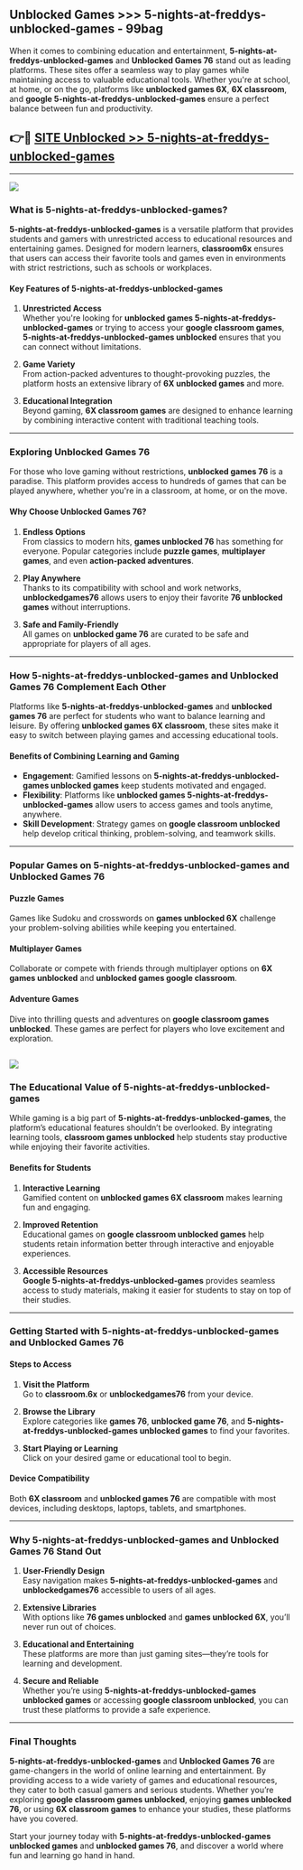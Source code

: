 ## Unblocked Games >>> 5-nights-at-freddys-unblocked-games - 99bag 

When it comes to combining education and entertainment, **5-nights-at-freddys-unblocked-games** and **Unblocked Games 76** stand out as leading platforms. These sites offer a seamless way to play games while maintaining access to valuable educational tools. Whether you're at school, at home, or on the go, platforms like **unblocked games 6X**, **6X classroom**, and **google 5-nights-at-freddys-unblocked-games** ensure a perfect balance between fun and productivity.
## 👉🔴 [SITE Unblocked >> 5-nights-at-freddys-unblocked-games](http://unblockedgames.edu.pl?title=5-nights-at-freddys-unblocked-games&ref=24J)
---
<a href="http://unblockedgames.edu.pl?title=5-nights-at-freddys-unblocked-games&ref=24J/"><img src="https://github.com/user-attachments/assets/438f12ca-57a4-47a3-8ead-c64da593a1e5"/></a>
### What is 5-nights-at-freddys-unblocked-games?  

**5-nights-at-freddys-unblocked-games** is a versatile platform that provides students and gamers with unrestricted access to educational resources and entertaining games. Designed for modern learners, **classroom6x** ensures that users can access their favorite tools and games even in environments with strict restrictions, such as schools or workplaces.  

#### Key Features of 5-nights-at-freddys-unblocked-games  

1. **Unrestricted Access**  
   Whether you're looking for **unblocked games 5-nights-at-freddys-unblocked-games** or trying to access your **google classroom games**, **5-nights-at-freddys-unblocked-games unblocked** ensures that you can connect without limitations.  

2. **Game Variety**  
   From action-packed adventures to thought-provoking puzzles, the platform hosts an extensive library of **6X unblocked games** and more.  

3. **Educational Integration**  
   Beyond gaming, **6X classroom games** are designed to enhance learning by combining interactive content with traditional teaching tools.  



---

### Exploring Unblocked Games 76  

For those who love gaming without restrictions, **unblocked games 76** is a paradise. This platform provides access to hundreds of games that can be played anywhere, whether you're in a classroom, at home, or on the move.  

#### Why Choose Unblocked Games 76?  

1. **Endless Options**  
   From classics to modern hits, **games unblocked 76** has something for everyone. Popular categories include **puzzle games**, **multiplayer games**, and even **action-packed adventures**.  

2. **Play Anywhere**  
   Thanks to its compatibility with school and work networks, **unblockedgames76** allows users to enjoy their favorite **76 unblocked games** without interruptions.  

3. **Safe and Family-Friendly**  
   All games on **unblocked game 76** are curated to be safe and appropriate for players of all ages.  

---

### How 5-nights-at-freddys-unblocked-games and Unblocked Games 76 Complement Each Other  

Platforms like **5-nights-at-freddys-unblocked-games** and **unblocked games 76** are perfect for students who want to balance learning and leisure. By offering **unblocked games 6X classroom**, these sites make it easy to switch between playing games and accessing educational tools.  

#### Benefits of Combining Learning and Gaming  

- **Engagement**: Gamified lessons on **5-nights-at-freddys-unblocked-games unblocked games** keep students motivated and engaged.  
- **Flexibility**: Platforms like **unblocked games 5-nights-at-freddys-unblocked-games** allow users to access games and tools anytime, anywhere.  
- **Skill Development**: Strategy games on **google classroom unblocked** help develop critical thinking, problem-solving, and teamwork skills.  

---

### Popular Games on 5-nights-at-freddys-unblocked-games and Unblocked Games 76  

#### Puzzle Games  

Games like Sudoku and crosswords on **games unblocked 6X** challenge your problem-solving abilities while keeping you entertained.  

#### Multiplayer Games  

Collaborate or compete with friends through multiplayer options on **6X games unblocked** and **unblocked games google classroom**.  

#### Adventure Games  

Dive into thrilling quests and adventures on **google classroom games unblocked**. These games are perfect for players who love excitement and exploration.  

<a href="http://download.freeplayer.one?title=5-nights-at-freddys-unblocked-games&ref=23D/"><img src="https://github.com/user-attachments/assets/fe0c3e91-c8e1-489c-acf0-e2f614c12fb8"/></a>
---

### The Educational Value of 5-nights-at-freddys-unblocked-games  

While gaming is a big part of **5-nights-at-freddys-unblocked-games**, the platform’s educational features shouldn’t be overlooked. By integrating learning tools, **classroom games unblocked** help students stay productive while enjoying their favorite activities.  

#### Benefits for Students  

1. **Interactive Learning**  
   Gamified content on **unblocked games 6X classroom** makes learning fun and engaging.  

2. **Improved Retention**  
   Educational games on **google classroom unblocked games** help students retain information better through interactive and enjoyable experiences.  

3. **Accessible Resources**  
   **Google 5-nights-at-freddys-unblocked-games** provides seamless access to study materials, making it easier for students to stay on top of their studies.  

---

### Getting Started with 5-nights-at-freddys-unblocked-games and Unblocked Games 76  

#### Steps to Access  

1. **Visit the Platform**  
   Go to **classroom.6x** or **unblockedgames76** from your device.  

2. **Browse the Library**  
   Explore categories like **games 76**, **unblocked game 76**, and **5-nights-at-freddys-unblocked-games unblocked games** to find your favorites.  

3. **Start Playing or Learning**  
   Click on your desired game or educational tool to begin.  

#### Device Compatibility  

Both **6X classroom** and **unblocked games 76** are compatible with most devices, including desktops, laptops, tablets, and smartphones.  

---

### Why 5-nights-at-freddys-unblocked-games and Unblocked Games 76 Stand Out  

1. **User-Friendly Design**  
   Easy navigation makes **5-nights-at-freddys-unblocked-games** and **unblockedgames76** accessible to users of all ages.  

2. **Extensive Libraries**  
   With options like **76 games unblocked** and **games unblocked 6X**, you’ll never run out of choices.  

3. **Educational and Entertaining**  
   These platforms are more than just gaming sites—they’re tools for learning and development.  

4. **Secure and Reliable**  
   Whether you’re using **5-nights-at-freddys-unblocked-games unblocked games** or accessing **google classroom unblocked**, you can trust these platforms to provide a safe experience.  

---

### Final Thoughts  

**5-nights-at-freddys-unblocked-games** and **Unblocked Games 76** are game-changers in the world of online learning and entertainment. By providing access to a wide variety of games and educational resources, they cater to both casual gamers and serious students. Whether you’re exploring **google classroom games unblocked**, enjoying **games unblocked 76**, or using **6X classroom games** to enhance your studies, these platforms have you covered.  

Start your journey today with **5-nights-at-freddys-unblocked-games unblocked games** and **unblocked games 76**, and discover a world where fun and learning go hand in hand.  